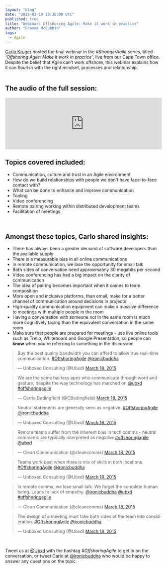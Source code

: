 ```yaml
---
layout: "blog"
date: "2015-03-19 10:30:00 UTC"
published: true
title: "Webinar: Offshoring Agile: Make it work in practice"
author: "Graeme McCubbin"
tags:
  - Agile
---
```


[Carlo Kruger](http://www.unboxedconsulting.com/people/carlo-kruger) hosted the final webinar in the <i>#StrongerAgile</i> series, titled <i>‘Offshoring Agile: Make it work in practice’</i>, live from our Cape Town office. Despite the belief that Agile can’t work offshore, this webinar explains how it can flourish with the right mindset, processes and relationship.<br/>
<br/>

<h2>The audio of the full session:</h2>
<iframe width="100%" height="166" scrolling="no" frameborder="no" src="https://w.soundcloud.com/player/?url=https%3A//api.soundcloud.com/tracks/196626765&amp;color=ff5500&amp;auto_play=false&amp;hide_related=false&amp;show_comments=true&amp;show_user=true&amp;show_reposts=false"></iframe>

<br/>
<h2>Topics covered included:</h2>

* Communication, culture and trust in an Agile environment<br/>
* How do we build relationships with people we don't have face-to-face contact with?<br/>
* What can be done to enhance and improve communication<br/>
* Tooling<br/>
* Video conferencing<br/>
* Remote pairing working within distributed development teams<br/>
* Facilitation of meetings<br/>
<br/>

<h2>Amongst these topics, Carlo shared insights:</h2>

* There has always been a greater demand of software developers than the available supply<br/>
* There is a measurable bias in all online communications<br/>
* In remote communication, we lose the opportunity for small talk<br/>
* Both sides of conversation need approximately 30 megabits per second<br/>
* Video conferencing has had a big impact on the clarity of communication<br/>
* The idea of pairing becomes important when it comes to team composition<br/>
* More open and inclusive platforms, than email, make for a better channel of communication around decisions in projects<br/>
* High-quality communication equipment can make a massive difference to meetings with multiple people in the room<br/>
* Having a conversation with someone not in the same room is much more cognitively taxing than the equivalent conversation in the same room<br/>
* Make sure that people are prepared for meetings - use live online tools such as Trello, Whiteboard and Google Presentation, so people can <b>know</b> when you're referring to something in the discussion<br/>

<blockquote class="twitter-tweet" lang="en"><p>Buy the best quality bandwidth you can afford to allow true real-time communication. <a href="https://twitter.com/hashtag/OffshoringAgile?src=hash">#OffshoringAgile</a> <a href="https://twitter.com/ironicbuddha">@ironicbuddha</a></p>&mdash; Unboxed Consulting (@Ubxd) <a href="https://twitter.com/Ubxd/status/578227917529952256">March 18, 2015</a></blockquote> <script async src="//platform.twitter.com/widgets.js" charset="utf-8"></script>

<blockquote class="twitter-tweet" lang="en"><p>We are the same hairless apes who communicate through word and gesture, despite the way technology has marched on <a href="https://twitter.com/Ubxd">@ubxd</a> <a href="https://twitter.com/hashtag/offshoringagile?src=hash">#offshoringagile</a></p>&mdash; Carrie Bedingfield (@CBedingfield) <a href="https://twitter.com/CBedingfield/status/578226107385835520">March 18, 2015</a></blockquote> <script async src="//platform.twitter.com/widgets.js" charset="utf-8"></script>

<blockquote class="twitter-tweet" lang="en"><p>Neutral statements are generally seen as negative. <a href="https://twitter.com/hashtag/OffshoringAgile?src=hash">#OffshoringAgile</a> <a href="https://twitter.com/ironicbuddha">@ironicbuddha</a></p>&mdash; Unboxed Consulting (@Ubxd) <a href="https://twitter.com/Ubxd/status/578226697834795009">March 18, 2015</a></blockquote> <script async src="//platform.twitter.com/widgets.js" charset="utf-8"></script>

<blockquote class="twitter-tweet" lang="en"><p>Remote teams suffer from the inherent bias in tech comms - neutral comments are typically interpreted as negative <a href="https://twitter.com/hashtag/offshoringagile?src=hash">#offshoringagile</a> <a href="https://twitter.com/Ubxd">@ubxd</a></p>&mdash; Clean Communication (@cleancomms) <a href="https://twitter.com/cleancomms/status/578226807259992064">March 18, 2015</a></blockquote> <script async src="//platform.twitter.com/widgets.js" charset="utf-8"></script>

<blockquote class="twitter-tweet" lang="en"><p>Teams work best when there is mix of skills in both locations. <a href="https://twitter.com/hashtag/OffshoringAgile?src=hash">#OffshoringAgile</a> <a href="https://twitter.com/ironicbuddha">@ironicbuddha</a></p>&mdash; Unboxed Consulting (@Ubxd) <a href="https://twitter.com/Ubxd/status/578228617991360512">March 18, 2015</a></blockquote> <script async src="//platform.twitter.com/widgets.js" charset="utf-8"></script>

<blockquote class="twitter-tweet" lang="en"><p>In remote comms, we lose small talk. We forget the complete human being. Leads to lack of empathy. <a href="https://twitter.com/ironicbuddha">@ironicbuddha</a> <a href="https://twitter.com/Ubxd">@ubxd</a> <a href="https://twitter.com/hashtag/offshoringagile?src=hash">#offshoringagile</a></p>&mdash; Clean Communication (@cleancomms) <a href="https://twitter.com/cleancomms/status/578227792506167296">March 18, 2015</a></blockquote> <script async src="//platform.twitter.com/widgets.js" charset="utf-8"></script>

<blockquote class="twitter-tweet" lang="en"><p>The design of a meeting must take both sides of the team into consideration. <a href="https://twitter.com/hashtag/OffshoringAgile?src=hash">#OffshoringAgile</a> <a href="https://twitter.com/ironicbuddha">@ironicbuddha</a></p>&mdash; Unboxed Consulting (@Ubxd) <a href="https://twitter.com/Ubxd/status/578229692467163137">March 18, 2015</a></blockquote> <script async src="//platform.twitter.com/widgets.js" charset="utf-8"></script>
<br/>

Tweet us at [@Ubxd](https://twitter.com/Ubxd) with the hashtag <i>#OffshoringAgile</i> to get in on the conversation, or tweet Carlo at [@ironicbuddha](https://twitter.com/ironicbuddha) who would be happy to answer any questions on the topic.
